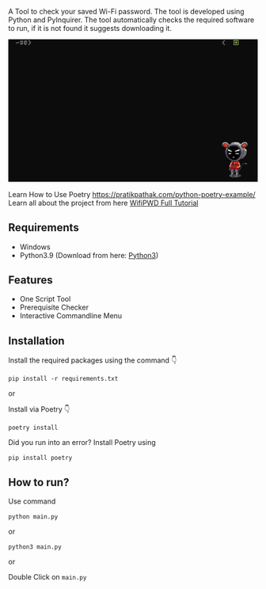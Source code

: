 A Tool to check your saved Wi-Fi password. The tool is developed using Python and PyInquirer. The tool automatically checks the required software to run, if it is not found it suggests downloading it.

![working of wifiPWD](wifiPWD.gif)

Learn How to Use Poetry [https://pratikpathak.com/python-poetry-example/
](https://pratikpathak.com/python-poetry-example/)
Learn all about the project from here [WifiPWD Full Tutorial](https://pratikpathak.com/python-poetry-example/)


## Requirements
- Windows 
- Python3.9 (Download from here: [Python3](https://www.python.org/downloads/release/python-3913/))

## Features
- One Script Tool
- Prerequisite Checker
- Interactive Commandline Menu

## Installation
Install the required packages using the command 👇

```
pip install -r requirements.txt
```

or

Install via Poetry 👇
```
poetry install
```

Did you run into an error? Install Poetry using
```
pip install poetry
```


## How to run?
Use command

```
python main.py
```

or

```
python3 main.py
```

or

Double Click on `main.py`
